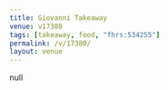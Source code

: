 ```yaml
---
title: Giovanni Takeaway
venue: v17380
tags: [takeaway, food, "fhrs:534255"]
permalink: /v/17380/
layout: venue
---
```

null